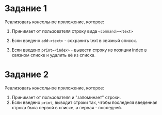 # Задание 1

Реализовать консольное приложение, которое:

  1. Принимает от пользователя строку вида `<command>~<text>`

  2. Если введено `add~<text>` - сохранить text в связный список.
  3. Если введено `print~<index>` - вывести строку из позиции index в связном списке и удалить её из списка.

# Задание 2

Реализовать консольное приложение, которое:

  1. Принимает от пользователя и "запоминает" строки.
  2. Если введено `print`, выводит строки так, чтобы последняя введенная строка была первой в списке, а первая - последней.
